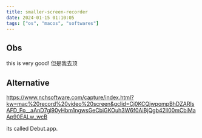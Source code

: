 ```yaml
---
title: smaller-screen-recorder
date: 2024-01-15 01:10:05
tags: ["os", "macos", "softwares"]
---
```

## Obs

this is very good! 但是我去顶

## Alternative

https://www.nchsoftware.com/capture/index.html?kw=mac%20record%20video%20screen&gclid=Cj0KCQjwpompBhDZARIsAFD_Fp__aAnD7gl90yHbm1ngwsGeCbiGKOuh3W6f0AiBjQgb42ll00mCbiMaAp90EALw_wcB

its called Debut.app.

